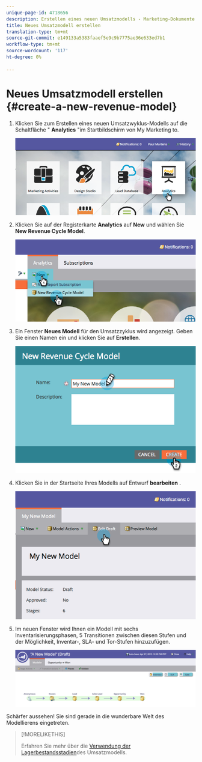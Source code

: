 ```yaml
---
unique-page-id: 4718656
description: Erstellen eines neuen Umsatzmodells - Marketing-Dokumente - Produktdokumentation
title: Neues Umsatzmodell erstellen
translation-type: tm+mt
source-git-commit: e149133a5383faaef5e9c9b7775ae36e633ed7b1
workflow-type: tm+mt
source-wordcount: '117'
ht-degree: 0%

---
```



# Neues Umsatzmodell erstellen {#create-a-new-revenue-model}

1. Klicken Sie zum Erstellen eines neuen Umsatzwyklus-Modells auf die Schaltfläche &quot; **Analytics** &quot;im Startbildschirm von My Marketing to.

   ![](assets/image2015-4-27-11-3a54-3a41.png)

1. Klicken Sie auf der Registerkarte **Analytics** auf **New** und wählen Sie **New Revenue Cycle Model**.

   ![](assets/image2015-4-27-11-3a55-3a51.png)

1. Ein Fenster **Neues Modell** für den Umsatzzyklus wird angezeigt. Geben Sie einen Namen ein und klicken Sie auf **Erstellen**.

   ![](assets/image2015-4-27-11-3a57-3a59.png)

1. Klicken Sie in der Startseite Ihres Modells auf Entwurf **bearbeiten** .

   ![](assets/image2015-4-27-12-3a10-3a49.png)

1. Im neuen Fenster wird Ihnen ein Modell mit sechs Inventarisierungsphasen, 5 Transitionen zwischen diesen Stufen und der Möglichkeit, Inventar-, SLA- und Tor-Stufen hinzuzufügen.

   ![](assets/image2015-4-27-12-3a31-3a1.png)

Schärfer aussehen! Sie sind gerade in die wunderbare Welt des Modellierens eingetreten.

>[!MORELIKETHIS]
>
>Erfahren Sie mehr über die [Verwendung der Lagerbestandsstadien](using-revenue-model-inventory-stages.md)des Umsatzmodells.

